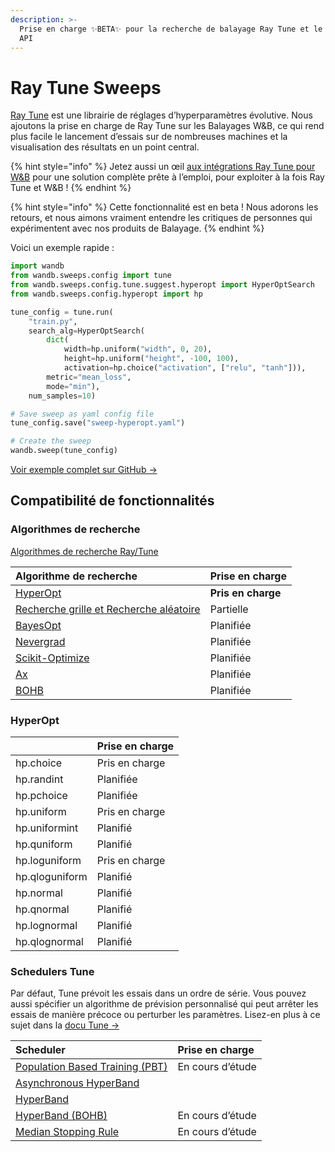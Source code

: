 ```yaml
---
description: >-
  Prise en charge ✨BETA✨ pour la recherche de balayage Ray Tune et le Scheduler
  API
---
```


# Ray Tune Sweeps

[Ray Tune](https://ray.readthedocs.io/en/latest/tune.html) est une librairie de réglages d’hyperparamètres évolutive. Nous ajoutons la prise en charge de Ray Tune sur les Balayages W&B, ce qui rend plus facile le lancement d’essais sur de nombreuses machines et la visualisation des résultats en un point central.

{% hint style="info" %}
Jetez aussi un œil [aux intégrations Ray Tune pour W&B](https://docs.wandb.ai/integrations/ray-tune) pour une solution complète prête à l’emploi, pour exploiter à la fois Ray Tune et W&B !
{% endhint %}

{% hint style="info" %}
Cette fonctionnalité est en beta ! Nous adorons les retours, et nous aimons vraiment entendre les critiques de personnes qui expérimentent avec nos produits de Balayage.
{% endhint %}

Voici un exemple rapide :

```python
import wandb
from wandb.sweeps.config import tune
from wandb.sweeps.config.tune.suggest.hyperopt import HyperOptSearch
from wandb.sweeps.config.hyperopt import hp

tune_config = tune.run(
    "train.py",
    search_alg=HyperOptSearch(
        dict(
            width=hp.uniform("width", 0, 20),
            height=hp.uniform("height", -100, 100),
            activation=hp.choice("activation", ["relu", "tanh"])),
        metric="mean_loss",
        mode="min"),
    num_samples=10)

# Save sweep as yaml config file
tune_config.save("sweep-hyperopt.yaml")

# Create the sweep
wandb.sweep(tune_config)
```

 [Voir exemple complet sur GitHub →](https://github.com/wandb/examples/tree/master/examples/keras/keras-cnn-fashion)

##  Compatibilité de fonctionnalités

### Algorithmes de recherche

 [Algorithmes de recherche Ray/Tune ](https://ray.readthedocs.io/en/latest/tune-searchalg.html)

| **Algorithme de recherche** | **Prise en charge** |
| :--- | :--- |
| [HyperOpt](https://ray.readthedocs.io/en/latest/tune-searchalg.html#hyperopt-search-tree-structured-parzen-estimators) | **Pris en charge** |
|  [Recherche grille et Recherche aléatoire](https://ray.readthedocs.io/en/latest/tune-searchalg.html#variant-generation-grid-search-random-search) | Partielle |
| [BayesOpt](https://ray.readthedocs.io/en/latest/tune-searchalg.html#bayesopt-search) | Planifiée |
| [Nevergrad](https://ray.readthedocs.io/en/latest/tune-searchalg.html#nevergrad-search) | Planifiée |
| [Scikit-Optimize](https://ray.readthedocs.io/en/latest/tune-searchalg.html#scikit-optimize-search) | Planifiée |
| [Ax](https://ray.readthedocs.io/en/latest/tune-searchalg.html#ax-search) | Planifiée |
| [BOHB](https://ray.readthedocs.io/en/latest/tune-searchalg.html#bohb) | Planifiée |

### HyperOpt

|  | **Prise en charge** |
| :--- | :--- |
| hp.choice | Pris en charge |
| hp.randint | Planifiée |
| hp.pchoice | Planifiée |
| hp.uniform | Pris en charge |
| hp.uniformint | Planifié |
| hp.quniform | Planifié |
| hp.loguniform | Pris en charge |
| hp.qloguniform | Planifié |
| hp.normal | Planifié |
| hp.qnormal | Planifié |
| hp.lognormal | Planifié |
| hp.qlognormal | Planifié |

###  Schedulers Tune

Par défaut, Tune prévoit les essais dans un ordre de série. Vous pouvez aussi spécifier un algorithme de prévision personnalisé qui peut arrêter les essais de manière précoce ou perturber les paramètres. Lisez-en plus à ce sujet dans la [docu Tune →](https://ray.readthedocs.io/en/latest/tune-schedulers.html)

| Scheduler | **Prise en charge** |
| :--- | :--- |
| [Population Based Training \(PBT\)](https://ray.readthedocs.io/en/latest/tune-schedulers.html#population-based-training-pbt) | En cours d’étude |
| [Asynchronous HyperBand](https://ray.readthedocs.io/en/latest/tune-schedulers.html#asynchronous-hyperband) |   |
| [HyperBand](https://ray.readthedocs.io/en/latest/tune-schedulers.html#hyperband) |  |
| [HyperBand \(BOHB\)](https://ray.readthedocs.io/en/latest/tune-schedulers.html#hyperband-bohb) |  En cours d’étude |
| [Median Stopping Rule](https://ray.readthedocs.io/en/latest/tune-schedulers.html#median-stopping-rule) | En cours d’étude |

